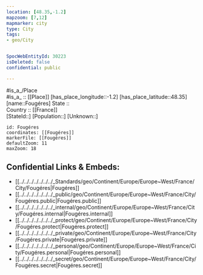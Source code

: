 ```yaml
---
location: [48.35,-1.2] 
mapzoom: [7,12] 
mapmarker: city 
type: City
tags:
- geo/City


SpocWebEntityId: 30223
isDeleted: false
confidential: public

---
```

#is_a_/Place  
#is_a_ :: [[Place]] 
[has_place_longitude::-1.2] 
[has_place_latitude::48.35] 
[name::Fougéres] 
State ::  
Country :: [[France]]  
[StateId::] 
[Population::] 
[Unknown::] 


```leaflet
id: Fougéres
coordinates: [[Fougéres]] 
markerFile: [[Fougéres]] 
defaultZoom: 11 
maxZoom: 18
```


## Confidential Links & Embeds: 
- [[../../../../../../../_Standards/geo/Continent/Europe/Europe~West/France/City/Fougéres|Fougéres]] 
- [[../../../../../../../_public/geo/Continent/Europe/Europe~West/France/City/Fougéres.public|Fougéres.public]] 
- [[../../../../../../../_internal/geo/Continent/Europe/Europe~West/France/City/Fougéres.internal|Fougéres.internal]] 
- [[../../../../../../../_protect/geo/Continent/Europe/Europe~West/France/City/Fougéres.protect|Fougéres.protect]] 
- [[../../../../../../../_private/geo/Continent/Europe/Europe~West/France/City/Fougéres.private|Fougéres.private]] 
- [[../../../../../../../_personal/geo/Continent/Europe/Europe~West/France/City/Fougéres.personal|Fougéres.personal]] 
- [[../../../../../../../_secret/geo/Continent/Europe/Europe~West/France/City/Fougéres.secret|Fougéres.secret]] 
